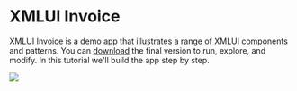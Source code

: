 # XMLUI Invoice

XMLUI Invoice is a demo app that illustrates a range of XMLUI components and patterns. You can [download]() the final version to run, explore, and modify. In this tutorial we'll build the app step by step.

![](/resources/images/tutorial-01.png)